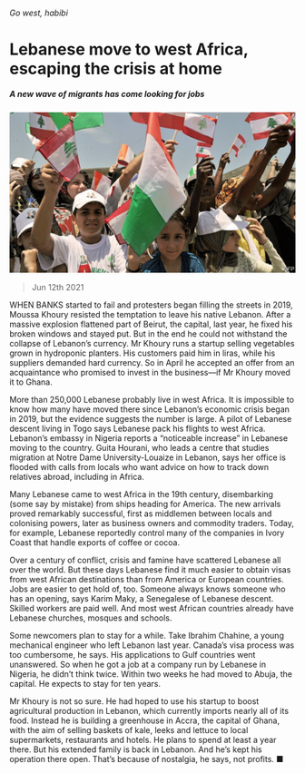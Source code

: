 ###### Go west, habibi

# Lebanese move to west Africa, escaping the crisis at home 

##### A new wave of migrants has come looking for jobs 

![image](images/20210612_map501.jpg) 

> Jun 12th 2021 

WHEN BANKS started to fail and protesters began filling the streets in 2019, Moussa Khoury resisted the temptation to leave his native Lebanon. After a massive explosion flattened part of Beirut, the capital, last year, he fixed his broken windows and stayed put. But in the end he could not withstand the collapse of Lebanon’s currency. Mr Khoury runs a startup selling vegetables grown in hydroponic planters. His customers paid him in liras, while his suppliers demanded hard currency. So in April he accepted an offer from an acquaintance who promised to invest in the business—if Mr Khoury moved it to Ghana.

More than 250,000 Lebanese probably live in west Africa. It is impossible to know how many have moved there since Lebanon’s economic crisis began in 2019, but the evidence suggests the number is large. A pilot of Lebanese descent living in Togo says Lebanese pack his flights to west Africa. Lebanon’s embassy in Nigeria reports a “noticeable increase” in Lebanese moving to the country. Guita Hourani, who leads a centre that studies migration at Notre Dame University-Louaize in Lebanon, says her office is flooded with calls from locals who want advice on how to track down relatives abroad, including in Africa.


Many Lebanese came to west Africa in the 19th century, disembarking (some say by mistake) from ships heading for America. The new arrivals proved remarkably successful, first as middlemen between locals and colonising powers, later as business owners and commodity traders. Today, for example, Lebanese reportedly control many of the companies in Ivory Coast that handle exports of coffee or cocoa.

Over a century of conflict, crisis and famine have scattered Lebanese all over the world. But these days Lebanese find it much easier to obtain visas from west African destinations than from America or European countries. Jobs are easier to get hold of, too. Someone always knows someone who has an opening, says Karim Maky, a Senegalese of Lebanese descent. Skilled workers are paid well. And most west African countries already have Lebanese churches, mosques and schools.

Some newcomers plan to stay for a while. Take Ibrahim Chahine, a young mechanical engineer who left Lebanon last year. Canada’s visa process was too cumbersome, he says. His applications to Gulf countries went unanswered. So when he got a job at a company run by Lebanese in Nigeria, he didn’t think twice. Within two weeks he had moved to Abuja, the capital. He expects to stay for ten years.

Mr Khoury is not so sure. He had hoped to use his startup to boost agricultural production in Lebanon, which currently imports nearly all of its food. Instead he is building a greenhouse in Accra, the capital of Ghana, with the aim of selling baskets of kale, leeks and lettuce to local supermarkets, restaurants and hotels. He plans to spend at least a year there. But his extended family is back in Lebanon. And he’s kept his operation there open. That’s because of nostalgia, he says, not profits. ■

